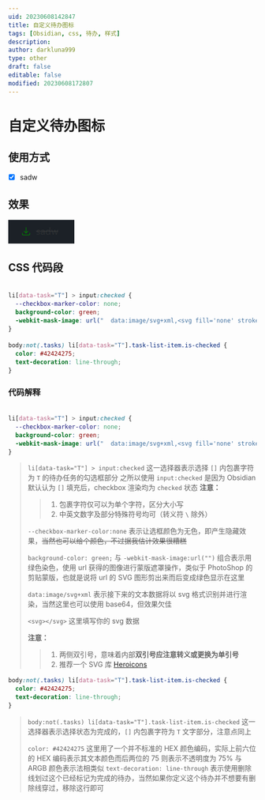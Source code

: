 ```yaml
---
uid: 20230608142847
title: 自定义待办图标
tags: [Obsidian, css, 待办, 样式]
description: 
author: darkluna999
type: other
draft: false
editable: false
modified: 20230608172807
---
```


# 自定义待办图标

## 使用方式

- [x] sadw

## 效果

![](source/Pasted%20image%2020230608172806.png)

## CSS 代码段

```CSS

li[data-task="T"] > input:checked {
  --checkbox-marker-color: none;
  background-color: green;
  -webkit-mask-image: url("  data:image/svg+xml,<svg fill='none' stroke='currentColor' stroke-width='1.5' viewBox='0 0 24 24' xmlns='http://www.w3.org/2000/svg' aria-hidden='true'>  <path stroke-linecap='round' stroke-linejoin='round' d='M3 16.5v2.25A2.25 2.25 0 005.25 21h13.5A2.25 2.25 0 0021 18.75V16.5M16.5 12L12 16.5m0 0L7.5 12m4.5 4.5V3'></path></svg>  ");
}

body:not(.tasks) li[data-task="T"].task-list-item.is-checked {
  color: #42424275;
  text-decoration: line-through;
}

```

### 代码解释

```CSS

li[data-task="T"] > input:checked {
  --checkbox-marker-color: none;
  background-color: green;
  -webkit-mask-image: url("  data:image/svg+xml,<svg fill='none' stroke='currentColor' stroke-width='1.5' viewBox='0 0 24 24' xmlns='http://www.w3.org/2000/svg' aria-hidden='true'>  <path stroke-linecap='round' stroke-linejoin='round' d='M3 16.5v2.25A2.25 2.25 0 005.25 21h13.5A2.25 2.25 0 0021 18.75V16.5M16.5 12L12 16.5m0 0L7.5 12m4.5 4.5V3'></path></svg>  ");
}
```

> `li[data-task="T"] > input:checked`
> 这一选择器表示选择 `[]` 内包裹字符为 `T` 的待办任务的勾选框部分
> 之所以使用 `input:checked` 是因为 Obsidian 默认认为 `[]` 填充后，checkbox 渲染均为 `checked` 状态
> **注意：**
>
> > 1. 包裹字符仅可以为单个字符，区分大小写
> > 2. 中英文数字及部分特殊符号均可（转义符 `\` 除外）
>
>`--checkbox-marker-color:none` 表示让选框颜色为无色，即产生隐藏效果，~~当然也可以给个颜色，不过据我估计效果很糟糕~~
>
>`background-color: green;` 与 `-webkit-mask-image:url("")` 组合表示用绿色染色，使用 url 获得的图像进行蒙版遮罩操作，类似于 PhotoShop 的剪贴蒙版，也就是说将 url 的 SVG 图形剪出来而后变成绿色显示在这里
>
>`data:image/svg+xml` 表示接下来的文本数据将以 svg 格式识别并进行渲染，当然这里也可以使用 base64，但效果欠佳
>
>`<svg></svg>` 这里填写你的 svg 数据
>
>**注意：**
>
>> 1. 两侧双引号，意味着内部**双引号应注意转义或更换为单引号**
>> 2. 推荐一个 SVG 库 [Heroicons](https://heroicons.dev/)

```CSS
body:not(.tasks) li[data-task="T"].task-list-item.is-checked {
  color: #42424275;
  text-decoration: line-through;
}

```

> `body:not(.tasks) li[data-task="T"].task-list-item.is-checked`
> 这一选择器表示选择状态为完成的，`[]` 内包裹字符为 `T` 文字部分，注意点同上
>
>`color: #42424275` 这里用了一个并不标准的 HEX 颜色编码，实际上前六位的 HEX 编码表示其文本颜色而后两位的 75 则表示不透明度为 75% 与 ARGB 颜色表示法相类似
>`text-decoration: line-through` 表示使用删除线划过这个已经标记为完成的待办，当然如果你定义这个待办并不想要有删除线穿过，移除这行即可
